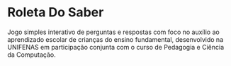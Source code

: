 # Roleta Do Saber

Jogo simples interativo de perguntas e respostas com foco no auxílio ao aprendizado escolar de crianças do ensino fundamental, desenvolvido na UNIFENAS em participação conjunta com o curso de Pedagogia e Ciência da Computação.
